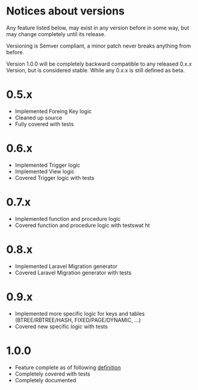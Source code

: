 # Notices about versions

Any feature listed below, may exist in any version before in some way, but may change completely until its release.

Versioning is Semver compliant, a minor patch never breaks anything from before.

Version 1.0.0 will be completely backward compatible to any released 0.x.x Version, but is considered stable. While any 0.x.x is still defined as beta.

# 0.5.x
 * Implemented Foreing Key logic
 * Cleaned up source
 * Fully covered with tests

# 0.6.x
 * Implemented Trigger logic
 * Implemented View logic
 * Covered Trigger logic with tests

# 0.7.x
 * Implemented function and procedure logic
 * Covered function and procedure logic with testswat ht

# 0.8.x
 * Implemented Laravel Migration generator
 * Covered Laravel Migration generator with tests

# 0.9.x
 * Implemented more specific logic for keys and tables (BTREE/RBTREE/HASH, FIXED/PAGE/DYNAMIC, ...)
 * Covered new specific logic with tests

# 1.0.0
 * Feature complete as of following [definition](http://github.com/node-ultimate-migrate/FEATURES.md)
 * Completely covered with tests
 * Completely documented
